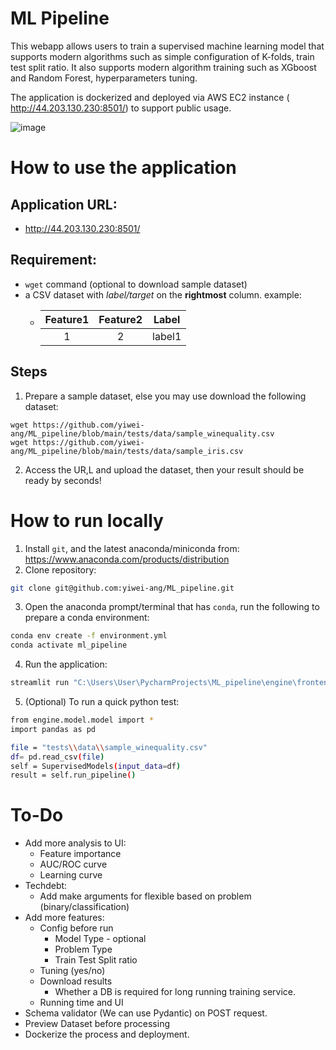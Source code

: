 # ML Pipeline

This webapp allows users to train a supervised machine learning model that supports modern algorithms such as simple configuration of K-folds, train test split ratio. It also supports modern algorithm training such as XGboost and Random Forest, hyperparameters tuning.

The application is dockerized and deployed via AWS EC2 instance ( http://44.203.130.230:8501/) to support public usage.

![image](https://user-images.githubusercontent.com/66100446/177497797-8b2d18a4-2292-4b42-b1d2-1a578521bf34.png)


# How to use the application
## Application URL: 
* http://44.203.130.230:8501/  

## Requirement: 
* `wget` command (optional to download sample dataset)
* a CSV dataset with *label/target* on the **rightmost** column. example:
  * | Feature1 | Feature2 | Label | 
    | :---: | :---: | :---: |
    | 1 | 2 | label1 |
## Steps
1. Prepare a sample dataset, else you may use download the following dataset:
```angular2html
wget https://github.com/yiwei-ang/ML_pipeline/blob/main/tests/data/sample_winequality.csv
wget https://github.com/yiwei-ang/ML_pipeline/blob/main/tests/data/sample_iris.csv
```
2. Access the UR,L and upload the dataset, then your result should be ready by seconds!

# How to run locally
1. Install `git`, and the latest anaconda/miniconda from: https://www.anaconda.com/products/distribution
2. Clone repository:
```bash
git clone git@github.com:yiwei-ang/ML_pipeline.git
```
3. Open the anaconda prompt/terminal that has `conda`, run the following to prepare a conda environment:
```bash
conda env create -f environment.yml
conda activate ml_pipeline
```
4. Run the application:
```bash
streamlit run "C:\Users\User\PycharmProjects\ML_pipeline\engine\frontend\main.py"
```
5. (Optional) To run a quick python test:
```bash
from engine.model.model import *
import pandas as pd

file = "tests\\data\\sample_winequality.csv"
df= pd.read_csv(file)
self = SupervisedModels(input_data=df)
result = self.run_pipeline()
```
# To-Do
* Add more analysis to UI:
  * Feature importance
  * AUC/ROC curve
  * Learning curve
* Techdebt:
  * Add make arguments for flexible based on problem (binary/classification)
* Add more features:
  * Config before run
    * Model Type - optional
    * Problem Type
    * Train Test Split ratio
  * Tuning (yes/no)
  * Download results
    * Whether a DB is required for long running training service.
  * Running time and UI
* Schema validator (We can use Pydantic) on POST request.
* Preview Dataset before processing
* Dockerize the process and deployment.

